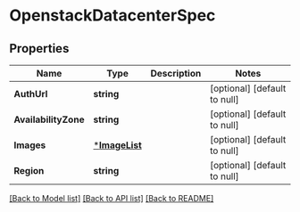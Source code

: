 # OpenstackDatacenterSpec

## Properties
Name | Type | Description | Notes
------------ | ------------- | ------------- | -------------
**AuthUrl** | **string** |  | [optional] [default to null]
**AvailabilityZone** | **string** |  | [optional] [default to null]
**Images** | [***ImageList**](ImageList.md) |  | [optional] [default to null]
**Region** | **string** |  | [optional] [default to null]

[[Back to Model list]](../README.md#documentation-for-models) [[Back to API list]](../README.md#documentation-for-api-endpoints) [[Back to README]](../README.md)


